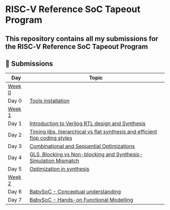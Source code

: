 # RISC‑V Reference SoC Tapeout Program

## This repository contains all my submissions for the RISC‑V Reference SoC Tapeout Program

## 📌 Submissions

| Day   | Topic                                   |
|-------|----------------------------------------|
| [Week 0](week0/) |
| Day 0 | [Tools installation](week0/)             |
| [Week 1](week1/) | 
| Day 1 | [Introduction to Verilog RTL design and Synthesis](week1/day1/) |
| Day 2 | [Timing libs, hierarchical vs flat synthesis and efficient flop coding styles](week1/day2/) |
| Day 3 | [Combinational and Sequential Optimizations](week1/day3/) |
| Day 4 | [GLS, Blocking vs Non-blocking and Synthesis-Simulation Mismatch](week1/day4/) |
| Day 5 | [Optimization in synthesis](week1/day5/) |
| [Week 2](week2/) | 
| Day 6 | [BabySoC - Conceptual understanding](week2/theory/) |
| Day 7 | [BabySoC - Hands-on Functional Modelling](week2/lab/) |
